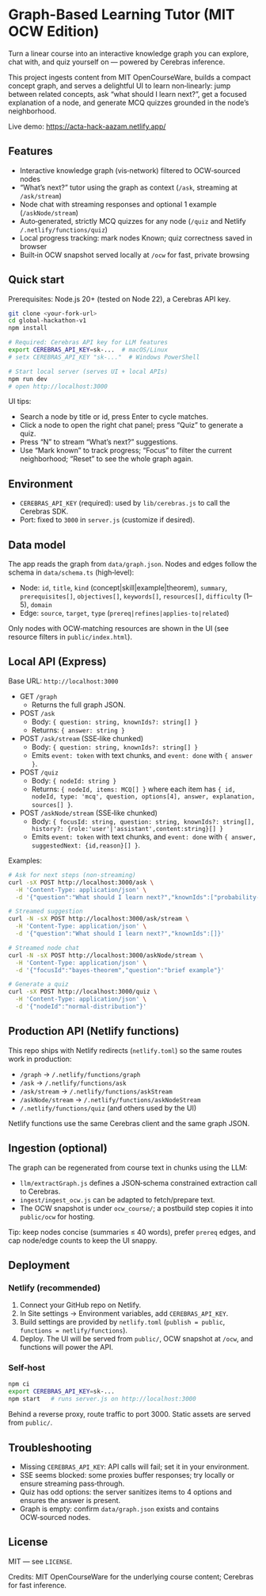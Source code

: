 # Graph-Based Learning Tutor (MIT OCW Edition)

Turn a linear course into an interactive knowledge graph you can explore, chat with, and quiz yourself on — powered by Cerebras inference.

This project ingests content from MIT OpenCourseWare, builds a compact concept graph, and serves a delightful UI to learn non‑linearly: jump between related concepts, ask “what should I learn next?”, get a focused explanation of a node, and generate MCQ quizzes grounded in the node’s neighborhood.

Live demo: https://acta-hack-aazam.netlify.app/

## Features

- Interactive knowledge graph (vis‑network) filtered to OCW‑sourced nodes
- “What’s next?” tutor using the graph as context (`/ask`, streaming at `/ask/stream`)
- Node chat with streaming responses and optional 1 example (`/askNode/stream`)
- Auto‑generated, strictly MCQ quizzes for any node (`/quiz` and Netlify `/.netlify/functions/quiz`)
- Local progress tracking: mark nodes Known; quiz correctness saved in browser
- Built‑in OCW snapshot served locally at `/ocw` for fast, private browsing

## Quick start

Prerequisites: Node.js 20+ (tested on Node 22), a Cerebras API key.

```bash
git clone <your-fork-url>
cd global-hackathon-v1
npm install

# Required: Cerebras API key for LLM features
export CEREBRAS_API_KEY=sk-...  # macOS/Linux
# setx CEREBRAS_API_KEY "sk-..."  # Windows PowerShell

# Start local server (serves UI + local APIs)
npm run dev
# open http://localhost:3000
```

UI tips:
- Search a node by title or id, press Enter to cycle matches.
- Click a node to open the right chat panel; press “Quiz” to generate a quiz.
- Press “N” to stream “What’s next?” suggestions.
- Use “Mark known” to track progress; “Focus” to filter the current neighborhood; “Reset” to see the whole graph again.

## Environment

- `CEREBRAS_API_KEY` (required): used by `lib/cerebras.js` to call the Cerebras SDK.
- Port: fixed to `3000` in `server.js` (customize if desired).

## Data model

The app reads the graph from `data/graph.json`. Nodes and edges follow the schema in `data/schema.ts` (high‑level):
- Node: `id`, `title`, `kind` (concept|skill|example|theorem), `summary`, `prerequisites[]`, `objectives[]`, `keywords[]`, `resources[]`, `difficulty` (1–5), `domain`
- Edge: `source`, `target`, `type` (`prereq|refines|applies-to|related`)

Only nodes with OCW‑matching resources are shown in the UI (see resource filters in `public/index.html`).

## Local API (Express)

Base URL: `http://localhost:3000`

- GET `/graph`
  - Returns the full graph JSON.
- POST `/ask`
  - Body: `{ question: string, knownIds?: string[] }`
  - Returns: `{ answer: string }`
- POST `/ask/stream` (SSE‑like chunked)
  - Body: `{ question: string, knownIds?: string[] }`
  - Emits `event: token` with text chunks, and `event: done` with `{ answer }`.
- POST `/quiz`
  - Body: `{ nodeId: string }`
  - Returns: `{ nodeId, items: MCQ[] }` where each item has `{ id, nodeId, type: 'mcq', question, options[4], answer, explanation, sources[] }`.
- POST `/askNode/stream` (SSE‑like chunked)
  - Body: `{ focusId: string, question: string, knownIds?: string[], history?: {role:'user'|'assistant',content:string}[] }`
  - Emits `event: token` with text chunks, and `event: done` with `{ answer, suggestedNext: {id,reason}[] }`.

Examples:

```bash
# Ask for next steps (non-streaming)
curl -sX POST http://localhost:3000/ask \
  -H 'Content-Type: application/json' \
  -d '{"question":"What should I learn next?","knownIds":["probability-basics"]}'

# Streamed suggestion
curl -N -sX POST http://localhost:3000/ask/stream \
  -H 'Content-Type: application/json' \
  -d '{"question":"What should I learn next?","knownIds":[]}'

# Streamed node chat
curl -N -sX POST http://localhost:3000/askNode/stream \
  -H 'Content-Type: application/json' \
  -d '{"focusId":"bayes-theorem","question":"brief example"}'

# Generate a quiz
curl -sX POST http://localhost:3000/quiz \
  -H 'Content-Type: application/json' \
  -d '{"nodeId":"normal-distribution"}'
```

## Production API (Netlify functions)

This repo ships with Netlify redirects (`netlify.toml`) so the same routes work in production:
- `/graph` → `/.netlify/functions/graph`
- `/ask` → `/.netlify/functions/ask`
- `/ask/stream` → `/.netlify/functions/askStream`
- `/askNode/stream` → `/.netlify/functions/askNodeStream`
- `/.netlify/functions/quiz` (and others used by the UI)

Netlify functions use the same Cerebras client and the same graph JSON.

## Ingestion (optional)

The graph can be regenerated from course text in chunks using the LLM:
- `llm/extractGraph.js` defines a JSON‑schema constrained extraction call to Cerebras.
- `ingest/ingest_ocw.js` can be adapted to fetch/prepare text.
- The OCW snapshot is under `ocw_course/`; a postbuild step copies it into `public/ocw` for hosting.

Tip: keep nodes concise (summaries ≤ 40 words), prefer `prereq` edges, and cap node/edge counts to keep the UI snappy.

## Deployment

### Netlify (recommended)
1. Connect your GitHub repo on Netlify.
2. In Site settings → Environment variables, add `CEREBRAS_API_KEY`.
3. Build settings are provided by `netlify.toml` (`publish = public`, `functions = netlify/functions`).
4. Deploy. The UI will be served from `public/`, OCW snapshot at `/ocw`, and functions will power the API.

### Self‑host
```bash
npm ci
export CEREBRAS_API_KEY=sk-...
npm start   # runs server.js on http://localhost:3000
```
Behind a reverse proxy, route traffic to port 3000. Static assets are served from `public/`.

## Troubleshooting

- Missing `CEREBRAS_API_KEY`: API calls will fail; set it in your environment.
- SSE seems blocked: some proxies buffer responses; try locally or ensure streaming pass‑through.
- Quiz has odd options: the server sanitizes items to 4 options and ensures the answer is present.
- Graph is empty: confirm `data/graph.json` exists and contains OCW‑sourced nodes.

## License

MIT — see `LICENSE`.

Credits: MIT OpenCourseWare for the underlying course content; Cerebras for fast inference.

